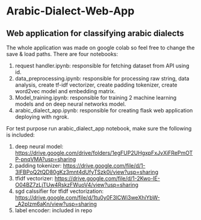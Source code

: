 # Arabic-Dialect-Web-App
## Web application for classifying arabic dialects
The whole application was made on google colab so feel free to change the save & load paths.
There are four notebooks:
  1) request handler.ipynb: responsible for fetching dataset from API using id.
  2) data_preprocessing.ipynb: responsible for processing raw string, data analysis, create tf-idf vectorizer, create padding tokenizer, create word2vec model and embedding matrix.
  3) Model_training.ipynb: responsible for training 2 machine learning models and on deep neural networks model.
  4) arabic_dialect_app.ipynb: responsible for creating flask web application deploying with ngrok.

For test purpose run arabic_dialect_app notebook, make sure the following is included:
  1) deep neural model: https://drive.google.com/drive/folders/1egFUP2UHgxpFxJvXiFRePmOTP-pnqVMA?usp=sharing
  2) padding tokenizer: https://drive.google.com/file/d/1-3lFBPoQ2tQD80gKz3mnt4dUfyTSzk0i/view?usp=sharing
  3) tfidf vectorizer: https://drive.google.com/file/d/1-2Kwo-lE-O04BZ7zLjTUw4RskzFWuoV4/view?usp=sharing
  4) sgd calssifier for tfidf vectorization: https://drive.google.com/file/d/1tu0y0F3lCWi3weXhiYbW-_A2pIzm6aKn/view?usp=sharing
  5) label encoder: included in repo
